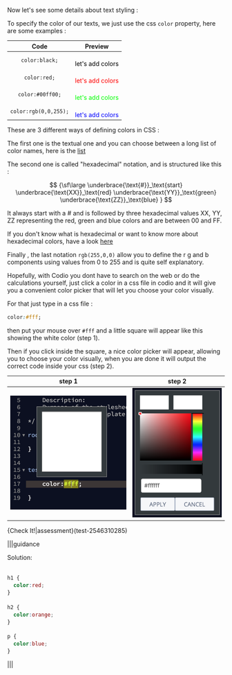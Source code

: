 Now let's see some details about text styling :

To specify the color of our texts, we just use the css `color` property, here are some examples :

| Code | Preview |
|:----:|:------: |
| `color:black;` | <div style="color:black;"> let's add colors</div> |
| `color:red;` | <div style="color:red;">let's add colors</div> |
| `color:#00ff00;` | <div style="color:#00ff00">let's add colors</div> |
| `color:rgb(0,0,255);` | <div style="color:rgb(0,0,255);">let's add colors</div> |


These are 3 different ways of defining colors in CSS :

The first one is the textual one and you can choose between a long list of color names, here is the [list](https://developer.mozilla.org/en-US/docs/Web/CSS/color_value) 

The second one is called "hexadecimal" notation, and is structured like this :

$$
{\sf\large
\underbrace{\text{#}}_\text{start} \underbrace{\text{XX}}_\text{red}
\underbrace{\text{YY}}_\text{green}
\underbrace{\text{ZZ}}_\text{blue} }
$$


It always start with a # and is followed by three hexadecimal values XX, YY, ZZ representing the red, green and blue colors and are between 00 and FF.

If you don't know what is hexadecimal or want to know more about hexadecimal colors, have a look [here](http://www.smashingmagazine.com/2012/10/04/the-code-side-of-color/)

Finally , the last notation `rgb(255,0,0)` allow you to define the r g and b components using values from 0 to 255 and is quite self explanatory.

Hopefully, with Codio you dont have to search on the web or do the calculations yourself, just click a color in a css file in codio and it will give you a convenient color picker that will let you choose your color visually.

For that just type in a css file :

```css
color:#fff;
```

then put your mouse over `#fff` and a little square will appear like this showing the white color (step 1). 

Then if you click inside the square, a nice color picker will appear, allowing you to choose your color visually, when you are done it will output the correct code inside your css (step 2).

| step 1 | step 2 |
|:------:|:------:|
|![Hover](.guides/img/color_hover.png) | ![Color Picker](.guides/img/color_click.png) |


{Check It!|assessment}(test-2546310285)

|||guidance

Solution:

```css

h1 {
  color:red;
}

h2 {
  color:orange;
}

p {
  color:blue;
}

```

|||

